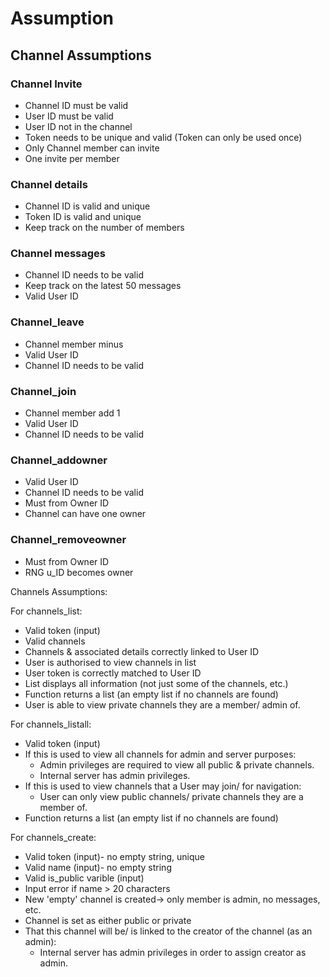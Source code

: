 # Assumption

## Channel Assumptions

### Channel Invite
- Channel ID must be valid
- User ID must be valid
- User ID not in the channel
- Token needs to be unique and valid (Token can only be used once)
- Only Channel member can invite
- One invite per member

### Channel details
- Channel ID is valid and unique
- Token ID is valid and unique
- Keep track on the number of members

### Channel messages
- Channel ID needs to be valid
- Keep track on the latest 50 messages
- Valid User ID

### Channel_leave
- Channel member minus   
-  Valid User ID
- Channel ID needs to be valid

### Channel_join  
- Channel member add 1
- Valid User ID
- Channel ID needs to be valid

### Channel_addowner
- Valid User ID
- Channel ID needs to be valid
- Must from Owner ID
- Channel can have one owner

### Channel_removeowner
- Must from Owner ID
- RNG u_ID becomes owner


Channels Assumptions:

For channels_list:
- Valid token (input)
- Valid channels 
- Channels & associated details correctly linked to User ID
- User is authorised to view channels in list
- User token is correctly matched to User ID
- List displays all information (not just some of the channels, etc.)
- Function returns a list (an empty list if no channels are found)
- User is able to view private channels they are a member/ admin of.

For channels_listall:
- Valid token (input)
- If this is used to view all channels for admin and server purposes:
    - Admin privileges are required to view all public & private channels.
    - Internal server has admin privileges.
- If this is used to view channels that a User may join/ for navigation:
    - User can only view public channels/ private channels they are a member of.
- Function returns a list (an empty list if no channels are found)

For channels_create:
- Valid token (input)- no empty string, unique
- Valid name (input)- no empty string
- Valid is_public varible (input)
- Input error if name > 20 characters
- New 'empty' channel is created-> only member is admin, no messages, etc.
- Channel is set as either public or private
- That this channel will be/ is linked to the creator of the channel (as an admin):
    - Internal server has admin privileges in order to assign creator as admin.



